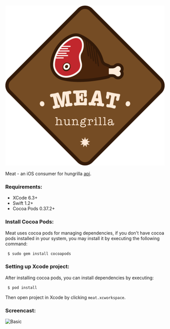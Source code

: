 ![Meat Header](https://raw.githubusercontent.com/hungrilla/media/master/PNGs/meat.png)

Meat - an iOS consumer for hungrilla [api](https://github.com/hungrilla/steak).

### Requirements:
- XCode 6.3+
- Swift 1.2+
- Cocoa Pods 0.37.2+

### Install Cocoa Pods:

Meat uses cocoa pods for managing dependencies, if you don't have cocoa pods installed in your system, you may install it by executing the following command:

``` Bash
 $ sudo gem install cocoapods
```

### Setting up Xcode project:

After installing cocoa pods, you can install dependencies by executing:
``` Bash
 $ pod install
```
Then open project in Xcode by clicking `meat.xcworkspace`.

### Screencast:

![Basic](http://i.imgur.com/tFIsr4b.gif)
